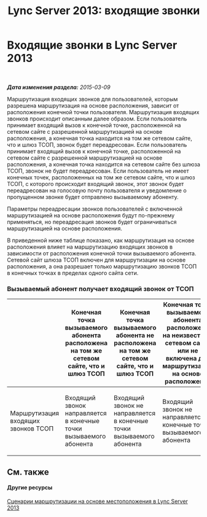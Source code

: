 ﻿---
title: 'Lync Server 2013: входящие звонки'
TOCTitle: Входящие звонки
ms:assetid: 65b9c1b4-6af7-4527-8c33-22c4442bd209
ms:mtpsurl: https://technet.microsoft.com/ru-ru/library/JJ994038(v=OCS.15)
ms:contentKeyID: 52058237
ms.date: 05/19/2016
mtps_version: v=OCS.15
ms.translationtype: HT
---

# Входящие звонки в Lync Server 2013

 

_**Дата изменения раздела:** 2015-03-09_

Маршрутизация входящих звонков для пользователей, которым разрешена маршрутизация на основе расположения, зависит от расположения конечной точки пользователя. Маршрутизация входящих звонков происходит описанным далее образом. Если пользователь принимает входящий вызов к конечной точке, расположенной на сетевом сайте с разрешенной маршрутизацией на основе расположения, а конечная точка находится на том же сетевом сайте, что и шлюз ТСОП, звонок будет переадресован. Если пользователь принимает входящий вызов к конечной точке, расположенной на сетевом сайте с разрешенной маршрутизацией на основе расположения, а конечная точка находится на сетевом сайте без шлюза ТСОП, звонок не будет переадресован. Если пользователь не имеет конечных точек, расположенных на том же сетевом сайте, что и шлюз ТСОП, с которого происходит входящий звонок, этот звонок будет переадресован на голосовую почту пользователя и уведомление о пропущенном звонке будет отправлено вызываемому абоненту.

Параметры переадресации звонков пользователей с включенной маршрутизацией на основе расположения будут по-прежнему применяться, но переадресация звонков будет ограничиваться маршрутизацией на основе расположения.

В приведенной ниже таблице показано, как маршрутизация на основе расположения влияет на маршрутизацию входящих звонков в зависимости от расположения конечной точки вызываемого абонента. Сетевой сайт шлюза ТСОП включен для маршрутизации на основе расположения, а она разрешает только маршрутизацию звонков ТСОП в конечных точках в пределах одного сайта сети.

### Вызываемый абонент получает входящий звонок от ТСОП

<table>
<colgroup>
<col style="width: 25%" />
<col style="width: 25%" />
<col style="width: 25%" />
<col style="width: 25%" />
</colgroup>
<thead>
<tr class="header">
<th></th>
<th>Конечная точка вызываемого абонента расположена на том же сетевом сайте, что и шлюз ТСОП</th>
<th>Конечная точка вызываемого абонента не расположена на том же сетевом сайте, что и шлюз ТСОП</th>
<th>Конечная точка вызываемого абонента расположена на неизвестном сетевом сайте или не включена для маршрутизации на основе расположения</th>
</tr>
</thead>
<tbody>
<tr class="odd">
<td><p>Маршрутизация входящих звонков ТСОП</p></td>
<td><p>Входящий звонок направляется в конечные точки вызываемого абонента</p></td>
<td><p>Входящий звонок не направляется в конечные точки вызываемого абонента</p></td>
<td><p>Входящий звонок не направляется в конечные точки вызываемого абонента</p></td>
</tr>
</tbody>
</table>

  

## См. также

#### Другие ресурсы

[Сценарии маршрутизации на основе местоположения в Lync Server 2013](lync-server-2013-scenarios-for-location-based-routing.md)

